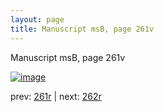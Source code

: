 ```yaml
---
layout: page
title: Manuscript msB, page 261v
---
```


Manuscript msB, page 261v

[![image](http://www.homermultitext.org/iipsrv?OBJ=IIP,1.0&FIF=/project/homer/pyramidal/deepzoom/hmt/vbbifolio/pending/vb_261v_262r.tif&WID=100&CVT=JPEG)](http://www.homermultitext.org/ict2/?urn=urn:cite2:hmt:vbbifolio.pending:vb_261v_262r)

prev:  [261r](../261r) | next:  [262r](../262r)

